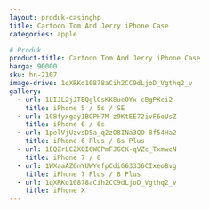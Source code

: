```yaml
---
layout: produk-casinghp
title: Cartoon Tom And Jerry iPhone Case
categories: apple

# Produk
product-title: Cartoon Tom And Jerry iPhone Case
harga: 90000
sku: hn-2107
image-drive: 1qXRKo10878aCih2CC9dLjoD_Vgthq2_v
gallery:
  - url: 1LIJL2jJTBQglGsKK8ueOYx-cBgPKci2-
    title: iPhone 5 / 5s / SE
  - url: 1C8fyxgay1BOPH7M-z9KtEE72ivF6oUsZ
    title: iPhone 6 / 6s
  - url: 1pelVjUzvsD5a_q2zO8INa3QO-8f54Ha2
    title: iPhone 6 Plus / 6s Plus
  - url: 1EQZrLCZXOI6W8PmFJGCK-qVZc_TxmwcN
    title: iPhone 7 / 8
  - url: 1WXaaAZ6nYUWYefpCdiG63336CIxeoBvg
    title: iPhone 7 Plus / 8 Plus
  - url: 1qXRKo10878aCih2CC9dLjoD_Vgthq2_v
    title: iPhone X
---
```

